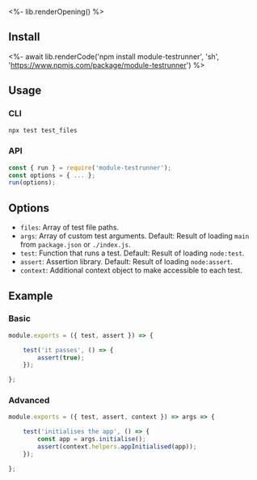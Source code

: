 <%- lib.renderOpening() %>

## Install

<%- await lib.renderCode('npm install module-testrunner', 'sh', 'https://www.npmjs.com/package/module-testrunner') %>

## Usage

### CLI

```js
npx test test_files
```

### API

```js
const { run } = require('module-testrunner');
const options = { ... };
run(options);
```

## Options

- `files`: Array of test file paths.
- `args`: Array of custom test arguments. Default: Result of loading `main` from `package.json` or `./index.js`.
- `test`: Function that runs a test. Default: Result of loading `node:test`.
- `assert`: Assertion library. Default: Result of loading `node:assert`.
- `context`: Additional context object to make accessible to each test.

## Example

### Basic

```js
module.exports = ({ test, assert }) => {

    test('it passes', () => {
        assert(true);
    });

};
```

### Advanced

```js
module.exports = ({ test, assert, context }) => args => {

    test('initialises the app', () => {
        const app = args.initialise();
        assert(context.helpers.appInitialised(app));
    });

};
```
